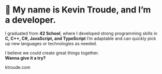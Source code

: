 # 👾 My name is Kevin Troude, and I’m a developer.

I graduated from **42 School**, where I developed strong programming skills in **C, C++, C#, JavaScript, and TypeScript**
I’m adaptable and can quickly pick up new languages or technologies as needed.

I believe we could create great things together.  
**Wanna give it a try?**

ktroude.com


